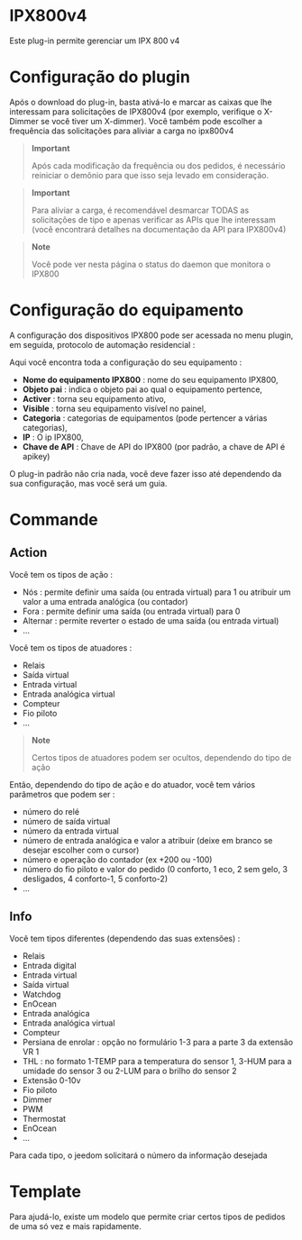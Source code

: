 # IPX800v4

Este plug-in permite gerenciar um IPX 800 v4

# Configuração do plugin

Após o download do plug-in, basta ativá-lo e marcar as caixas que lhe interessam para solicitações de IPX800v4 (por exemplo, verifique o X-Dimmer se você tiver um X-dimmer). Você também pode escolher a frequência das solicitações para aliviar a carga no ipx800v4

> **Important**
>
> Após cada modificação da frequência ou dos pedidos, é necessário reiniciar o demônio para que isso seja levado em consideração.

> **Important**
>
> Para aliviar a carga, é recomendável desmarcar TODAS as solicitações de tipo e apenas verificar as APIs que lhe interessam (você encontrará detalhes na documentação da API para IPX800v4)

> **Note**
>
> Você pode ver nesta página o status do daemon que monitora o IPX800

# Configuração do equipamento

A configuração dos dispositivos IPX800 pode ser acessada no menu
plugin, em seguida, protocolo de automação residencial :

Aqui você encontra toda a configuração do seu equipamento :

-   **Nome do equipamento IPX800** : nome do seu equipamento IPX800,
-   **Objeto pai** : indica o objeto pai ao qual o equipamento pertence,
-   **Activer** : torna seu equipamento ativo,
-   **Visible** : torna seu equipamento visível no painel,
-   **Categoria** : categorias de equipamentos (pode pertencer a várias categorias),
-   **IP** : O ip IPX800,
-   **Chave de API** : Chave de API do IPX800 (por padrão, a chave de API é apikey)

O plug-in padrão não cria nada, você deve fazer isso até
dependendo da sua configuração, mas você será um guia.

# Commande

## Action

Você tem os tipos de ação :

- Nós : permite definir uma saída (ou entrada virtual) para 1 ou atribuir um valor a uma entrada analógica (ou contador)
- Fora : permite definir uma saída (ou entrada virtual) para 0
- Alternar : permite reverter o estado de uma saída (ou entrada virtual)
- ...

Você tem os tipos de atuadores :

- Relais
- Saída virtual
- Entrada virtual
- Entrada analógica virtual
- Compteur
- Fio piloto
- ...

> **Note**
>
> Certos tipos de atuadores podem ser ocultos, dependendo do tipo de ação

Então, dependendo do tipo de ação e do atuador, você tem vários parâmetros que podem ser :

- número do relé
- número de saída virtual
- número da entrada virtual
- número de entrada analógica e valor a atribuir (deixe em branco se desejar escolher com o cursor)
- número e operação do contador (ex +200 ou -100)
- número do fio piloto e valor do pedido (0 conforto, 1 eco, 2 sem gelo, 3 desligados, 4 conforto-1, 5 conforto-2)
- ...

## Info

Você tem tipos diferentes (dependendo das suas extensões) :

- Relais
- Entrada digital
- Entrada virtual
- Saída virtual
- Watchdog
- EnOcean
- Entrada analógica
- Entrada analógica virtual
- Compteur
- Persiana de enrolar : opção no formulário 1-3 para a parte 3 da extensão VR 1
- THL : no formato 1-TEMP para a temperatura do sensor 1, 3-HUM para a umidade do sensor 3 ou 2-LUM para o brilho do sensor 2
- Extensão 0-10v
- Fio piloto
- Dimmer
- PWM
- Thermostat
- EnOcean
- ...

Para cada tipo, o jeedom solicitará o número da informação desejada

# Template

Para ajudá-lo, existe um modelo que permite criar certos tipos de pedidos de uma só vez e mais rapidamente.
